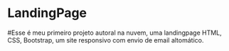 # LandingPage

#Esse é meu primeiro projeto autoral na nuvem, uma landingpage HTML, CSS, Bootstrap, um site responsivo com envio de email altomático. 